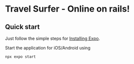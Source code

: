 # Travel Surfer - Online on rails!

## Quick start

Just follow the simple steps for [Installing Expo](https://docs.expo.dev/get-started/installation/).

Start the application for iOS/Android using
```
npx expo start
```
